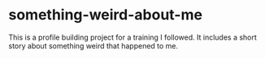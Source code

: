 # something-weird-about-me

This is a profile building project for a training I followed. It includes a short story about something weird that happened to me.
